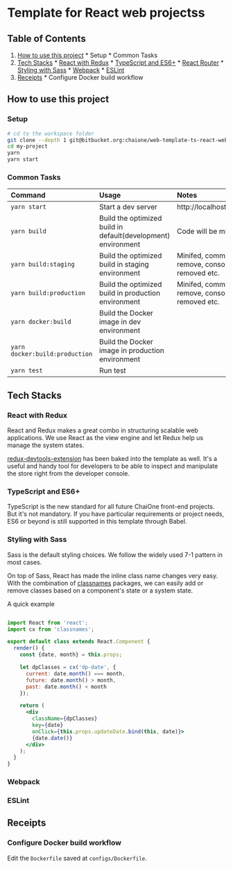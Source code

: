 # Template for React web projectss

## Table of Contents

  1. [How to use this project](#markdown-header-how-to-use-this-template)
    * Setup
    * Common Tasks
  1. [Tech Stacks](#markdown-header-tech-stacks)
    * [React with Redux](#markdown-header-react-with-redux)
    * [TypeScript and ES6+](#markdown-header-typescript)
    * [React Router](#markdown-header-react-router)
    * [Styling with Sass](#markdown-header-styling-with-sass)
    * [Webpack](#markdown-header-webpack)
    * [ESLint](#markdown-header-eslint)
  1. [Receipts](#markdown-header-receipts)
    * Configure Docker build workflow

## How to use this project

### Setup

```bash
# cd to the workspace folder
git clone --depth 1 git@bitbucket.org:chaione/web-template-ts-react-webpack.git my-project
cd my-project
yarn
yarn start
```

### Common Tasks

| Command                        | Usage                                                         | Notes                                              |
| :-------------                 | :-------------                                                | :-----                                             |
| `yarn start`                   | Start a dev server                                            | http://localhost:8080                              |
| `yarn build`                   | Build the optimized build in default(development) environment | Code will be minifed                               |
| `yarn build:staging`           | Build the optimized build in staging environment              | Minifed, comments remove, console log removed etc. |
| `yarn build:production`        | Build the optimized build in production environment           | Minifed, comments remove, console log removed etc. |
| `yarn docker:build`            | Build the Docker image in dev environment                     |                                                    |
| `yarn docker:build:production` | Build the Docker image in production environment              |                                                    |
| `yarn test`                    | Run test                                                      |                                                    |


## Tech Stacks

### React with Redux

React and Redux makes a great combo in structuring scalable web applications. We use React as the view engine and let Redux help
us manage the system states.

[redux-devtools-extension](https://github.com/zalmoxisus/redux-devtools-extension) has been baked into the template as well. It's a useful and handy tool for
developers to be able to inspect and manipulate the store right from the developer console.

### TypeScript and ES6+

TypeScript is the new standard for all future ChaiOne front-end projects. But it's not mandatory.
If you have particular requirements or project needs, ES6 or beyond is still supported in this template through Babel.

### Styling with Sass

Sass is the default styling choices. We follow the widely used 7-1 pattern in most cases.

On top of Sass, React has made the inline class name changes very easy. With the combination of [classnames](https://github.com/JedWatson/classnames) packages,
we can easily add or remove classes based on a component's state or a system state.

A quick example

```jsx

import React from 'react';
import cx from 'classnames';

export default class extends React.Component {
  render() {
    const {date, month} = this.props;

    let dpClasses = cx('dp-date', {
      current: date.month() === month,
      future: date.month() > month,
      past: date.month() < month
    });

    return (
      <div
        className={dpClasses}
        key={date}
        onClick={this.props.updateDate.bind(this, date)}>
        {date.date()}
      </div>
    );
  }
}

```

### Webpack

### ESLint

## Receipts

### Configure Docker build workflow

Edit the `Dockerfile` saved at `configs/Dockerfile`.
